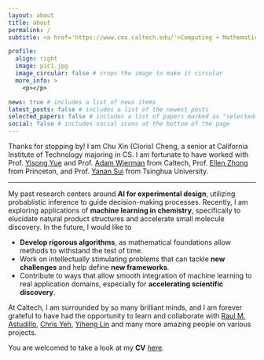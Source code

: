 ```yaml
---
layout: about
title: about
permalink: /
subtitle: <a href='https://www.cms.caltech.edu/'>Computing + Mathematical Sciences</a>, California Institute of Technology.

profile:
  align: right
  image: pic1.jpg
  image_circular: false # crops the image to make it circular
  more_info: >
    <p></p>

news: true # includes a list of news items
latest_posts: false # includes a list of the newest posts
selected_papers: false # includes a list of papers marked as "selected={true}"
social: false # includes social icons at the bottom of the page
---
```


Thanks for stopping by! I am Chu Xin (Cloris) Cheng, a senior at California Institute of Technology majoring in CS. I am fortunate to have worked with Prof. [Yisong Yue](https://yisongyue.com/[) and Prof. [Adam Wierman](https://adamwierman.com/) from Caltech, Prof. [Ellen Zhong](https://www.cs.princeton.edu/~zhonge/) from Princeton, and Prof. [Yanan Sui](https://yanansui.com/) from Tsinghua University. 

---

My past research centers around **AI for experimental design**, utilizing probablistic inference to guide decision-making processes. Recently, I am exploring applications of **machine learning in chemistry**, specifically to elucidate natural product structures and accelerate small molecule discovery. In the future, I would like to
- **Develop rigorous algorithms**, as mathematical foundations allow methods to withstand the test of time. 
- Work on intellectually stimulating problems that can tackle **new challenges** and help define **new frameworks**.
- Contribute to ways that allow smooth integration of machine learning to real application domains, especially for **accelerating scientific discovery**.


<!-- I designed algorithms that could handle *multiphase, multi-criteria decision making in high dimensions* and developped frameworks to *generalize traditional Bayesian approaches* to more generalized, complex problem settings. Recently, I am exploring applications of machine learning to *elucidate natural product structures*, and it is both challenging and rewarding to test the limits of current methods in a new domain. -->


<!-- From **designing efficient sampling algorithms for high dimensional problems** using Bayesian optimization and MCMC to **leveraging human feedback using bandit algorithms** for exoskeleton gaits, I am intrigued by problems that interleave theoretical challenges and practical application. Recently, I am also exploring applications of **Bayesian optimization in experimental design problems**, and I am excited to see how general machine learning tools can be used to  -->

At Caltech, I am surrounded by so many brilliant minds, and I am forever grateful to have had the opportunity to learn and collaborate with [Raul M. Astudillo](https://raulastudillo.netlify.app/), [Chris Yeh](https://chrisyeh96.github.io/), [Yiheng Lin](https://yihenglin97.github.io/) and many more amazing people on various projects.

You are welcomed to take a look at my **CV** [here](/assets/pdf/CV_cheng_2024.pdf).



